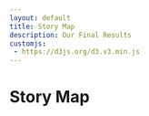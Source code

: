 ```yaml
---
layout: default
title: Story Map
description: Our Final Results
customjs:
 - https://d3js.org/d3.v3.min.js
---
```

# Story Map

<html>
<head>
  <meta charset="utf-8">
  <meta name="viewport" content="width=device-width">
  <title>JS Bin</title>
<style id="jsbin-css">
.background {
  fill: #eee;
  pointer-events: all;
}
.background-trial {
  fill: 'black';
}
.button {
  position: relative;
}
.map-layer {
  fill: #fff;
  stroke: #aaa;
  float:left;
}
.effect-layer{
  pointer-events:none;
}
text{
  font-family: 'Helvetica Neue', Helvetica, Arial, sans-serif;
  font-weight: 300;
}
text.big-text{
  font-size: 30px;
  font-weight: 400;
}
.effect-layer text, text.dummy-text{
  font-size: 12px;
}
.tooltip {
  position: absolute;
  z-index: 10;
  visibility: hidden;
  background: Beige;
}
</style>
</head>
<body>
<script src="https://d3js.org/d3.v3.min.js"></script>
    <div id = 'chart1'>
      <div id = 'title_div'>
      </div>
      <div id = 'dropdown'></div>
  </div>
<script id="jsbin-javascript">
var width = 1160,
    height = 600;

// Define color scale
var color = d3.scale.linear()
  .domain([1, 5])
  .clamp(true)
  .range(['white', 'SteelBlue']);

var projection = d3.geo.mercator()
                     .scale(900)
                     .center([-103.7,38])
                     .translate([(width)/2, (height)/2])

var path = d3.geo.path()
  .projection(projection);


var title_svg = d3.select('#title_div')
  .append('svg')
  .attr('width', width)
  .attr('height', 100);

title_svg.append('rect')
  .attr('id', 'title_background')
  .attr('class', 'background')
  .attr('width', width)
  .attr('height', 100);


// Set svg width & height
var svg = d3.select('#chart1')
  .append('svg')
  .attr('width', width)
  .attr('height', height);

// Add background
svg.append('rect')
  .attr('class', 'background')
  .attr('width', width)
  .attr('height', height);



var filter_y = 77;
var filter_text = 90;
var year_x = 280;
var space_x = 50;
var assigned = true;
var zoom_in = false;

var years = [{'x': year_x + (0*space_x), 'year': 2001},
{'x': year_x + (1*space_x), 'year': 2002},
{'x': year_x + (2*space_x), 'year': 2003},
{'x': year_x + (3*space_x), 'year': 2004},
{'x': year_x + (4*space_x), 'year': 2005},
{'x': year_x + (5*space_x), 'year': 2006},
{'x': year_x + (6*space_x), 'year': 2007},
{'x': year_x + (7*space_x), 'year': 2008},
{'x': year_x + (8*space_x), 'year': 2009},
{'x': year_x + (9*space_x), 'year': 2010},
{'x': year_x + (10*space_x), 'year': 2011},
{'x': year_x + (11*space_x), 'year': 2012}];

var year_buttons = title_svg.selectAll("rect")
                            .filter(function(d) {
                              return d;
                            })
                           .data(years)
                           .enter()
                           .append("rect");

var yearAttributes = year_buttons
                        .attr("width", 50)
                        .attr("height", 18)
                        // .attr('r', 8)
                        .attr("x", function (d) { return d.x; })
                        .style("y", filter_y)
                        .style('opacity', 0.2);

year_buttons.filter(function(d) { return d.year == 2001; })
  .style('opacity', 0.5);

for (var i = 0; i < years.length; i++) {
  title_svg.append('text').text(years[i].year)
    .attr('id', 'year_text')
    .attr('dx', years[i].x + 13)
    .attr('dy', filter_y + 13)
    .style('font-size', 12);
}


title_svg.append('text').text('Patents: ').attr('x', 10).attr('y', filter_text);

var assigned_filter = title_svg.append('rect')
  .attr('id', 'assigned_filter')
  .attr('width', 70)
  .attr('height', 18)
  .attr('x', 80)
  .attr('y', filter_y)
  .style('opacity', 0.5);
  title_svg.append('text').text('Assigned').attr('x', 90).attr('y', filter_text).style('font-size', 12);

var invented_filter = title_svg.append('rect')
  .attr('id', 'invented_filter')
  .attr('width', 70)
  .attr('height', 18)
  .attr('x', 150)
  .attr('y', filter_y)
  .style('opacity', 0.2);
  title_svg.append('text').text('Invented').attr('id', 'invented_filter').attr('x', 165).attr('y', filter_text).style('font-size', 12);







var g = svg.append('g');


var effectLayer = g.append('g')
  .classed('effect-layer', true);


var mapLayer = g.append('g')
  .classed('map-layer', true);


var dummyText = g.append('text')
  .classed('dummy-text', true)
  .attr('x', 10)
  .attr('y', 30)
  .style('opacity', 0);


var bigText = g.append('text')
  .classed('big-text', true)
  .attr('x', 20)
  .attr('y', 45);


var tooltip = d3.select('#chart1')
       .append('g')
       .attr('class', 'tooltip');


svg.append('rect')
  .attr('id', 'summary_stats')
  .attr('width', (width / 5) + 20)
  .attr('height', 900)
  .attr("transform","translate(0,0)")
  .attr("fill", "SteelBlue")
  .style('opacity', 0.1)
  .attr('stroke', 'black')
  .attr('stroke-width', 0.2);

title_svg.append('text')
  .attr('id', 'title')
  .text('Top Innovative Cities in the United States')
  .attr('font-size', 24)
  .attr('x', 400)
  .attr('y', 30);

svg.append('text')
  .attr('id', 'year')
  .text('Year: ')
  .attr('font-weight', 'bold')
  .attr('font-size', 12)
  .attr('x', 10)
  .attr('y', 30);

svg.append('text')
  .attr('id', 'top_features')
  .text('Logistic Regression Coefficients: ')
  .attr('font-weight', 'bold')
  .attr('font-size', 12)
  .attr('x', 10)
  .attr('y', 50);

svg.append('text')
  .text('Feature')
  .attr('font-weight', 'bold')
  .attr('font-size', 12)
  .attr('x', 20)
  .attr('y', 80);


svg.append('text')
  .text('Assigned')
  .attr('font-weight', 'bold')
  .attr('font-size', 12)
  .attr('x', 120)
  .attr('y', 80);

svg.append('text')
    .text('Invented')
    .attr('font-weight', 'bold')
    .attr('font-size', 12)
    .attr('x', 180)
    .attr('y', 80);

svg.append('text')
  .text('Top Cities: ')
  .attr('id', 'top_cities')
  .attr('font-weight', 'bold')
  .attr('font-size', 12)
  .attr('x', 10)
  .attr('y', 250);

svg.append('text')
  .text('Place: ')
  .attr('font-weight', 'bold')
  .attr('font-size', 12)
  .attr('x', 10)
  .attr('y', 400);

svg.append('text')
  .text('Total Patents: ')
  .attr('font-weight', 'bold')
  .attr('font-size', 12)
  .attr('x', 10)
  .attr('y', 420);

svg.append('text')
  .text('Total Invented Patents: ')
  .attr('font-weight', 'bold')
  .attr('font-size', 12)
  .attr('x', 10)
  .attr('y', 440);

svg.append('text')
  .text('Average SBIR Funding: ')
  .attr('font-weight', 'bold')
  .attr('font-size', 12)
  .attr('x', 10)
  .attr('y', 460);

svg.append('text')
  .text('Percent Creative Class: ')
  .attr('font-weight', 'bold')
  .attr('font-size', 12)
  .attr('x', 10)
  .attr('y', 480);

svg.append('text')
  .text("Percent Bachelor's Deg: ")
  .attr('font-weight', 'bold')
  .attr('font-size', 12)
  .attr('x', 10)
  .attr('y', 500);

svg.append('text')
  .text("Percent Graduate Deg: ")
  .attr('font-weight', 'bold')
  .attr('font-size', 12)
  .attr('x', 10)
  .attr('y', 520);

svg.append('text')
  .text("Percent Foreign Born: ")
  .attr('font-weight', 'bold')
  .attr('font-size', 12)
  .attr('x', 10)
  .attr('y', 540);

svg.append('text')
  .text("Median Household Income: ")
  .attr('font-weight', 'bold')
  .attr('font-size', 12)
  .attr('x', 10)
  .attr('y', 560);



d3.json('https://gist.githubusercontent.com/rohuniyer/c44fead13bb1f6ec517bdb53f36870da/raw/aba3df59a745810f7afef833b0728a6b70ba8129/new_cities_stats.json', function(error, mapData) {

  //console.log(mapData.features[0].properties.place_name)

  var features = mapData.features;

  var spacing = 20;

  var f_3 = d3.format(".3f");
  var f_1 = d3.format(",.0f");


  var year = 2001;

  d3.csv('https://raw.githubusercontent.com/rohuniyer/a_story_of_cities_and_patents/master/csv_for_summary.csv',
    function(data) {
      //console.log(data[0]);

      var annualPatentSummary = d3.nest()
        .key(function(d) { return d.Year; })
        .rollup(function(v) { return d3.sum(v, function(d) { return d['Patents']; }); })
        .entries(data);


      var annualInventorPatentSummary = d3.nest()
          .key(function(d) { return d.Year; })
          .rollup(function(v) { return d3.sum(v, function(d) { return d.inventor_patents; }); })
          .entries(data);


      var annualSBIRSummary = d3.nest()
        .key(function(d) { return d.Year; })
        .rollup(function(v) { return d3.mean(v, function(d) { return d['Award Mean']; }); })
        .entries(data);


      var annualCC = d3.nest()
        .key(function(d) { return d.Year; })
        .rollup(function(v) { return d3.mean(v, function(d) { return d.percent_creative_class; }); })
        .entries(data);

      var annualBachelors = d3.nest()
        .key(function(d) {return d.Year; })
        .rollup(function(v) { return d3.mean(v, function(d) { return d.percent_bachelors; }); })
        .entries(data);

      var annualGraduate = d3.nest()
        .key(function(d) { return d.Year; })
        .rollup(function(v) { return d3.mean(v, function(d) { return d.percent_graduate; }); })
        .entries(data);

      var annualForeignBorn = d3.nest()
        .key(function(d) { return d.Year; })
        .rollup(function(v) { return d3.mean(v, function(d) { return d.percent_foreign_born; }); })
        .entries(data);

      var annualMedianIncome = d3.nest()
        .key(function(d) { return d.Year; })
        .rollup(function(v) { return d3.mean(v, function(d) { return d.median_household_income; }); })
        .entries(data);

      var topCities = d3.nest()
        .key(function(d) { return d.Year; })
        .entries(data);

      function rank_inventor_cities() {
        var ranked_cities = [];
        for (var i = 0; i < Object.keys(topCities).length; i++) {
          ranked_cities.push(topCities[i].values.map(d => [d.city_state, d.inventor_patents]));
        }
        for (var i = 0; i < ranked_cities.length; i++) {
          ranked_cities[i].sort(function (a, b) {
            return b[1] - a[1];
          })
          ranked_cities[i] = ranked_cities[i].map(d => d[0]);
        }
        return ranked_cities;
      }
      var ranked_inventor_cities = rank_inventor_cities();




      function get_cities() {
        var ranked_cities = []
        for (var i = 0; i < Object.keys(topCities).length; i++) {
          ranked_cities.push(topCities[i].values.map(d => d.city_state));
        }
        return ranked_cities;
      }

      var ranked_cities = get_cities();


      d3.csv('https://raw.githubusercontent.com/rohuniyer/a_story_of_cities_and_patents/master/regression_results.csv',
        function(regression_data) {

          var annualRegressionSummary = d3.nest()
            .key(function(d) { return d.Year; })
            .key(function(v) { return v.score; })
            .entries(regression_data);


          function regression_results_text() {

            var results_y = 100;

            //Award Mean
            svg.append('text')
              .text('SBIR Mean: ')
              .attr('font-size', 12)
              .attr('x', 20)
              .attr('y', results_y);

            svg.append('text')
              .text(function(d) {
                return f_3(annualRegressionSummary[year-2001].values[0].values[0].award_mean);
              })
              .attr('id', 'award_mean_sa')
              .attr('font-size', 12)
              .attr('x', 120)
              .attr('y', results_y);

            svg.append('text')
              .text(function(d) {
                return f_3(annualRegressionSummary[year-2001].values[1].values[0].award_mean);
              })
              .attr('id', 'award_mean_si')
              .attr('font-size', 12)
              .attr('x', 180)
              .attr('y', results_y);

            //Perc Creative Class
            svg.append('text')
              .text('Creative Class: ')
              .attr('font-size', 12)
              .attr('x', 20)
              .attr('y', results_y + spacing);

            svg.append('text')
              .text(function(d) {
                return f_3(annualRegressionSummary[year-2001].values[0].values[0].scaled_perc_creative_class);
              })
              .attr('id', 'scaled_perc_creative_class_sa')
              .attr('font-size', 12)
              .attr('x', 120)
              .attr('y', results_y + spacing);

            svg.append('text')
              .text(function(d) {
                return f_3(annualRegressionSummary[year-2001].values[1].values[0].scaled_perc_creative_class);
              })
              .attr('id', 'scaled_perc_creative_class_si')
              .attr('font-size', 12)
              .attr('x', 180)
              .attr('y', results_y + spacing);


            //Perc Bachelors
            svg.append('text')
              .text('Bachelors Deg.: ')
              .attr('font-size', 12)
              .attr('x', 20)
              .attr('y', results_y + (2*spacing));

            svg.append('text')
              .text(function(d) {
                return f_3(annualRegressionSummary[year-2001].values[0].values[0].percent_bachelors);
              })
              .attr('id', 'percent_bachelors_sa')
              .attr('font-size', 12)
              .attr('x', 120)
              .attr('y', results_y + (2*spacing));

            svg.append('text')
              .text(function(d) {
                return f_3(annualRegressionSummary[year-2001].values[1].values[0].percent_bachelors);
              })
              .attr('id', 'percent_bachelors_si')
              .attr('font-size', 12)
              .attr('x', 180)
              .attr('y', results_y + (2*spacing));

            //Perc Graduate
            svg.append('text')
              .text('Graduates Deg.: ')
              .attr('font-size', 12)
              .attr('x', 20)
              .attr('y', results_y + (3*spacing));

            svg.append('text')
              .text(function(d) {
                return f_3(annualRegressionSummary[year-2001].values[0].values[0].percent_graduate);
              })
              .attr('id', 'percent_graduate_sa')
              .attr('font-size', 12)
              .attr('x', 120)
              .attr('y', results_y + (3*spacing));

            svg.append('text')
              .text(function(d) {
                return f_3(annualRegressionSummary[year-2001].values[1].values[0].percent_graduate);
              })
              .attr('id', 'percent_graduate_si')
              .attr('font-size', 12)
              .attr('x', 180)
              .attr('y', results_y + (3*spacing));

              //Perc Foreign Born
              svg.append('text')
                .text('Foreign Born: ')
                .attr('font-size', 12)
                .attr('x', 20)
                .attr('y', results_y + (4*spacing));

              svg.append('text')
                .text(function(d) {
                  return f_3(annualRegressionSummary[year-2001].values[0].values[0].percent_foreign_born);
                })
                .attr('id', 'percent_foreign_born_sa')
                .attr('font-size', 12)
                .attr('x', 120)
                .attr('y', results_y + (4*spacing));

              svg.append('text')
                .text(function(d) {
                  return f_3(annualRegressionSummary[year-2001].values[1].values[0].percent_foreign_born);
                })
                .attr('id', 'percent_foreign_born_si')
                .attr('font-size', 12)
                .attr('x', 180)
                .attr('y', results_y + (4*spacing));

              //Recipient Mean
              svg.append('text')
                .text('Federal Funding: ')
                .attr('font-size', 12)
                .attr('x', 20)
                .attr('y', results_y + (5*spacing));

              svg.append('text')
                .text(function(d) {
                  return f_3(annualRegressionSummary[year-2001].values[0].values[0].recipient_mean);
                })
                .attr('id', 'recipient_mean_sa')
                .attr('font-size', 12)
                .attr('x', 120)
                .attr('y', results_y + (5*spacing));

              svg.append('text')
                .text(function(d) {
                  return f_3(annualRegressionSummary[year-2001].values[1].values[0].recipient_mean);
                })
                .attr('id', 'recipient_mean_si')
                .attr('font-size', 12)
                .attr('x', 180)
                .attr('y', results_y + (5*spacing));

              //Median Household Income
              svg.append('text')
                .text('Household Income: ')
                .attr('font-size', 12)
                .attr('x', 20)
                .attr('y', results_y + (6*spacing));

              svg.append('text')
                .text(function(d) {
                  return f_3(annualRegressionSummary[year-2001].values[0].values[0].median_household_income);
                })
                .attr('id', 'median_household_income_sa')
                .attr('font-size', 12)
                .attr('x', 120)
                .attr('y', results_y + (6*spacing));

              svg.append('text')
                .text(function(d) {
                  return f_3(annualRegressionSummary[year-2001].values[1].values[0].median_household_income);
                })
                .attr('id', 'median_household_income_si')
                .attr('font-size', 12)
                .attr('x', 180)
                .attr('y', results_y + (6*spacing));


          }

          regression_results_text();





  d3.json('https://raw.githubusercontent.com/rohuniyer/a_story_of_cities_and_patents/master/city_stats.json', function(error, cityData) {

    var centroids = features.map(function (feature){
      return path.centroid(feature);
    });


      var years = Object.keys(cityData).sort();

      var city_features = cityData[year];

      draw_legend();


      function write_top_cities() {
        svg.append('text')
         .html(function (d) {
           if (assigned) {
             var curr_city = city_features[ranked_cities[year-2001][0]]
           }
           else {
             var curr_city = city_features[ranked_inventor_cities[year-2001][0]]
           }
           var city_rank = '1 | ' + curr_city.city_for_viewing;
           return city_rank; //topCities[year-2001].values[0].city_state;
         })
         .attr('id', 'top_cities_1')
         .attr('font-size', 12)
         .attr('x', 20)
         .attr('y', 270)

         svg.append('text')
          .html(function (d) {
            if (assigned) {
              var curr_city = city_features[ranked_cities[year-2001][1]]
            }
            else {
              var curr_city = city_features[ranked_inventor_cities[year-2001][1]]
            }
            var city_rank = '2 | ' + curr_city.city_for_viewing;
            return city_rank; //topCities[year-2001].values[0].city_state;
          })
          .attr('id', 'top_cities_2')
          .attr('font-size', 12)
          .attr('x', 20)
          .attr('y', 285)

          svg.append('text')
           .html(function (d) {
             if (assigned) {
               var curr_city = city_features[ranked_cities[year-2001][2]]
             }
             else {
               var curr_city = city_features[ranked_inventor_cities[year-2001][2]]
             }
             var city_rank = '3 | ' + curr_city.city_for_viewing;
             return city_rank; //topCities[year-2001].values[0].city_state;
           })
           .attr('id', 'top_cities_3')
           .attr('font-size', 12)
           .attr('x', 20)
           .attr('y', 300)

           svg.append('text')
            .html(function (d) {
              if (assigned) {
                var curr_city = city_features[ranked_cities[year-2001][3]]
              }
              else {
                var curr_city = city_features[ranked_inventor_cities[year-2001][3]]
              }
              var city_rank = '4 | ' + curr_city.city_for_viewing;
              return city_rank; //topCities[year-2001].values[0].city_state;
            })
            .attr('id', 'top_cities_4')
            .attr('font-size', 12)
            .attr('x', 20)
            .attr('y', 315)

            svg.append('text')
             .html(function (d) {
               if (assigned) {
                 var curr_city = city_features[ranked_cities[year-2001][4]]
               }
               else {
                 var curr_city = city_features[ranked_inventor_cities[year-2001][4]]
               }
               var city_rank = '5 | ' + curr_city.city_for_viewing;
               return city_rank; //topCities[year-2001].values[0].city_state;
             })
             .attr('id', 'top_cities_5')
             .attr('font-size', 12)
             .attr('x', 20)
             .attr('y', 330)
      }

      write_top_cities();


      var summary_stats_x = 150;
      var summary_stats_y = 400;


       svg.append('text')
         .text('USA')
         .attr('id', 'place_name')
         .attr('font-size', 12)
         .attr('x', summary_stats_x)
         .attr('y', 400);

       svg.append('text')
         .text(function(d) {
           return f_1(annualPatentSummary[year - 2001].values);
         })
         .attr('id', 'patents')
         .attr('font-size', 12)
         .attr('x', summary_stats_x)
         .attr('y', 420);

      svg.append('text')
           .text(function(d) {
             return f_1(annualInventorPatentSummary[year - 2001].values);
           })
           .attr('id', 'inventor_patents')
           .attr('font-size', 12)
           .attr('x', summary_stats_x)
           .attr('y', 440);

      svg.append('text')
         .text(function (d) {
           return '$' + f_1(annualSBIRSummary[year - 2001].values);
         })
         .attr('id', 'funding')
         .attr('font-size', 12)
         .attr('x', summary_stats_x)
         .attr('y', 460);

      svg.append('text')
         .text(function(d) {
           return f_3(annualCC[year - 2001].values);
         })
         .attr('id', 'perc_cc')
         .attr('font-size', 12)
         .attr('x', summary_stats_x)
         .attr('y', 480);

         svg.append('text')
            .text(function(d) {
              return f_3(annualBachelors[year - 2001].values);
            })
            .attr('id', 'perc_bachelors_summary')
            .attr('font-size', 12)
            .attr('x', summary_stats_x)
            .attr('y', 500);

        svg.append('text')
           .text(function(d) {
             return f_3(annualGraduate[year - 2001].values);
           })
           .attr('id', 'perc_graduate_summary')
           .attr('font-size', 12)
           .attr('x', summary_stats_x)
           .attr('y', 520);

       svg.append('text')
          .text(function(d) {
            return f_3(annualForeignBorn[year - 2001].values);
          })
          .attr('id', 'perc_fb_summary')
          .attr('font-size', 12)
          .attr('x', summary_stats_x)
          .attr('y', 540);


      svg.append('text')
         .text(function(d) {
           return '$' + f_1(annualMedianIncome[year - 2001].values);
         })
         .attr('id', 'perc_income_summary')
         .attr('font-size', 12)
         .attr('x', summary_stats_x)
         .attr('y', 560);



      function draw_circles() {
        mapLayer.selectAll('circle')
            .data(features)
            .enter().append('circle')
            .attr('cx', function(d) {
              return projection([d.properties.lon, d.properties.lat])[0];
            })
            .attr('cy', function(d) {
              return projection([d.properties.lon, d.properties.lat])[1];
            })
            .attr('r', function(d) {
              var city_name = d.properties.city_state;
              var curr_city = city_features[city_name];
              if (assigned) {
                return Math.pow(Math.log(curr_city.Patents / 2), 1.5);
              }
              else{
                return Math.pow(Math.log(curr_city.inventor_patents / 2), 1.5);
              }
              //return (Math.pow(curr_city.Score_assigned, 3)) / 8;
            })
            .attr("stroke","")
            .style('fill', function(d) {
              var city_name = d.properties.city_state;
              var curr_city = city_features[city_name];
              return (color(curr_city.Score_invented));
            })
            .on('mouseover', function(d) {
                  d3.select(this)
                    .style('fill', 'grey')
                    .attr("stroke","black");

                    var city_name = d.properties.city_state;
                    var curr_city = city_features[city_name];
                    //mouseover(curr_city);
                    tooltip.html(format_description(d, curr_city));
                    tooltip.style('visibility', 'visible');
                    tooltip.style('top', (d3.event.pageY+20) + "px")
                           .style('left', (d3.event.pageX+10) + "px");
             })
            .on('mouseout', function(d) {
                    var city_name = d.properties.city_state;
                    var curr_city = city_features[city_name];
                    d3.select(this).style('fill', function(d) {
                        return (color(curr_city.Score_invented));
                    })
                    .attr("stroke","");
                    tooltip.style('visibility', 'hidden');

            })
            .on('click', function(d) {
                      var city_name = d.properties.city_state;
                      var curr_city = city_features[city_name];
                      change_summary_stats(d, curr_city);
                      change_clicked_top_cities(d, city_name);
                      clicked(d, curr_city);
            });
      }

      draw_circles();

      //Draw each province as a path

      assigned_filter.on("mouseover", function(d) {
        console.log("assigned_filter");
        d3.select(this).style('opacity', 0.5);
        d3.select('#invented_filter').style('opacity', 0.2);
        assigned = true;
        change_top_cities();
        mapLayer.selectAll('circle')
            .data(features)
            .attr('cx', function(d) {
              return projection([d.properties.lon, d.properties.lat])[0];
            })
            .attr('cy', function(d) {
              return projection([d.properties.lon, d.properties.lat])[1];
            })
            .attr('r', function(d) {
              var city_name = d.properties.city_state;
              var curr_city = city_features[city_name];
                if (zoom_in) {
                  if (assigned) {
                    return Math.pow(Math.log(curr_city.Patents / 12), 1.2);
                  }
                  else {
                    return Math.pow(Math.log(curr_city.inventor_patents / 12), 1.2);
                  }
                }
                else {
                  if (assigned) {
                    return Math.pow(Math.log(curr_city.Patents / 2), 1.5);
                  }
                  else{
                    return Math.pow(Math.log(curr_city.inventor_patents / 2), 1.5);
                  }
                }

            })
            .attr("stroke","")
            .style('fill', function(d) {
              var city_name = d.properties.city_state;
              var curr_city = city_features[city_name];
              return (color(curr_city.Score_invented));
            })
            .on('mouseover', function(d) {
                  d3.select(this)
                    .style('fill', 'grey')
                    .attr("stroke","black");

                    var city_name = d.properties.city_state;
                    var curr_city = city_features[city_name];
                    //mouseover(curr_city);
                    tooltip.html(format_description(d, curr_city));
                    tooltip.style('visibility', 'visible');
                    tooltip.style('top', (d3.event.pageY+20) + "px")
                           .style('left', (d3.event.pageX+10) + "px");
             })
            .on('mouseout', function(d) {
                    var city_name = d.properties.city_state;
                    var curr_city = city_features[city_name];
                    d3.select(this).style('fill', function(d) {
                        return (color(curr_city.Score_invented));
                    })
                    .attr("stroke","");
                    tooltip.style('visibility', 'hidden');

            })
            .on('click', function(d) {
                      var city_name = d.properties.city_state;
                      var curr_city = city_features[city_name];
                      change_summary_stats(d, curr_city);
                      change_clicked_top_cities(d, city_name);
                      clicked(d, curr_city);
            });
      });

      invented_filter.on('mouseover', function() {
        console.log('invented_filter');
        d3.select(this).style('opacity', 0.5);
        d3.select('#assigned_filter').style('opacity', 0.2);
        assigned = false;
        change_top_cities();
        mapLayer.selectAll('circle')
            .data(features)
            .attr('cx', function(d) {
              return projection([d.properties.lon, d.properties.lat])[0];
            })
            .attr('cy', function(d) {
              return projection([d.properties.lon, d.properties.lat])[1];
            })
            .attr('r', function(d) {
              var city_name = d.properties.city_state;
              var curr_city = city_features[city_name];
              if (zoom_in) {
                if (assigned) {
                  return Math.pow(Math.log(curr_city.Patents / 12), 1.2);
                }
                else {
                  return Math.pow(Math.log(curr_city.inventor_patents / 12), 1.2);
                }
              }
              else {
                if (assigned) {
                  return Math.pow(Math.log(curr_city.Patents / 2), 1.5);
                }
                else{
                  return Math.pow(Math.log(curr_city.inventor_patents / 2), 1.5);
                }
              }
            })
            .attr("stroke","")
            .style('fill', function(d) {
              var city_name = d.properties.city_state;
              var curr_city = city_features[city_name];
              return (color(curr_city.Score_invented));
            })
            .on('mouseover', function(d) {
                  d3.select(this)
                    .style('fill', 'grey')
                    .attr("stroke","black");

                    var city_name = d.properties.city_state;
                    var curr_city = city_features[city_name];
                    //mouseover(curr_city);
                    tooltip.html(format_description(d, curr_city));
                    tooltip.style('visibility', 'visible');
                    tooltip.style('top', (d3.event.pageY+20) + "px")
                           .style('left', (d3.event.pageX+10) + "px");
             })
            .on('mouseout', function(d) {
                    var city_name = d.properties.city_state;
                    var curr_city = city_features[city_name];
                    d3.select(this).style('fill', function(d) {
                        return (color(curr_city.Score_invented));
                    })
                    .attr("stroke","");
                    tooltip.style('visibility', 'hidden');

            })
            .on('click', function(d) {
                      var city_name = d.properties.city_state;
                      var curr_city = city_features[city_name];
                      change_summary_stats(d, curr_city);
                      change_clicked_top_cities(d, city_name);
                      clicked(d, curr_city);
            });
      })



      year_buttons.on('mouseover', function (d) {
        year = d.year;
        title_svg.selectAll('rect').filter(function(d) { return d; }).style('opacity', 0.2);
        title_svg.selectAll('#year_text').style('font-color', 'white');
        d3.select(this).style('opacity', 0.5);
        var city_features = cityData[year];
        change_annual_stats(d);
        change_regression_results_text(d);
        change_top_cities(d);
        //Draw each province as a path
        mapLayer.selectAll('circle')
            .data(features)
            .attr('cx', function(d) {
              return projection([d.properties.lon, d.properties.lat])[0];
            })
            .attr('cy', function(d) {
              return projection([d.properties.lon, d.properties.lat])[1];
            })
            .attr('r', function(d) {
              var city_name = d.properties.city_state;
              var curr_city = city_features[city_name];
              if (zoom_in) {
                if (assigned) {
                  return Math.pow(Math.log(curr_city.Patents / 12), 1.2);
                }
                else {
                  return Math.pow(Math.log(curr_city.inventor_patents / 12), 1.2);
                }
              }
              else {
                if (assigned) {
                  return Math.pow(Math.log(curr_city.Patents / 2), 1.5);
                }
                else{
                  return Math.pow(Math.log(curr_city.inventor_patents / 2), 1.5);
                }
              }
            })
            .attr("stroke","")
            .style('fill', function(d) {
              var city_name = d.properties.city_state;
              var curr_city = city_features[city_name];
              return (color(curr_city.Score_invented));
            })
            .on('mouseover', function(d) {
                  d3.select(this)
                    .style('fill', 'grey')
                    .attr("stroke","black");

                    var city_name = d.properties.city_state;
                    var curr_city = city_features[city_name];
                    //mouseover(curr_city);
                    tooltip.html(format_description(d, curr_city));
                    tooltip.style('visibility', 'visible');
                    tooltip.style('top', (d3.event.pageY+20) + "px")
                           .style('left', (d3.event.pageX+10) + "px");
             })
            .on('mouseout', function(d) {
                    var city_name = d.properties.city_state;
                    var curr_city = city_features[city_name];
                    d3.select(this).style('fill', function(d) {
                        return (color(curr_city.Score_invented));
                    })
                    .attr("stroke","");
                    tooltip.style('visibility', 'hidden');

            })
            .on('click', function(d) {
                      var city_name = d.properties.city_state;
                      var curr_city = city_features[city_name];
                      change_summary_stats(d, curr_city);
                      change_clicked_top_cities(d, city_name);
                      clicked(d, curr_city);
            });
      })


          // When the button is changed, run the updateChart function
          // dropdown.on("change", function(d) {
          //     year = d3.select(this).property('value')
          //     var city_features = cityData[year];
          //     change_annual_stats(d);
          //     change_regression_results_text(d);
          //     change_top_cities(d);
          //     //Draw each province as a path
          //     mapLayer.selectAll('circle')
          //         .data(features)
          //         .attr('cx', function(d) {
          //           return projection([d.properties.lon, d.properties.lat])[0];
          //         })
          //         .attr('cy', function(d) {
          //           return projection([d.properties.lon, d.properties.lat])[1];
          //         })
          //         .attr('r', function(d) {
          //           var city_name = d.properties.city_state;
          //           var curr_city = city_features[city_name];
          //             if (assigned) {
          //               return Math.pow(Math.log(curr_city.Patents / 2), 1.5);
          //             }
          //             else{
          //               return Math.pow(Math.log(curr_city.inventor_patents / 2), 1.5);
          //             }
          //         })
          //         .attr("stroke","")
          //         .style('fill', function(d) {
          //           var city_name = d.properties.city_state;
          //           var curr_city = city_features[city_name];
          //           return (color(curr_city.Score_invented));
          //         })
          //         .on('mouseover', function(d) {
          //               d3.select(this)
          //                 .style('fill', 'grey')
          //                 .attr("stroke","black");
          //
          //                 var city_name = d.properties.city_state;
          //                 var curr_city = city_features[city_name];
          //                 //mouseover(curr_city);
          //                 tooltip.html(format_description(d, curr_city));
          //                 tooltip.style('visibility', 'visible');
          //                 tooltip.style('top', (d3.event.pageY+20) + "px")
          //                        .style('left', (d3.event.pageX+10) + "px");
          //          })
          //         .on('mouseout', function(d) {
          //                 var city_name = d.properties.city_state;
          //                 var curr_city = city_features[city_name];
          //                 d3.select(this).style('fill', function(d) {
          //                     return (color(curr_city.Score_invented));
          //                 })
          //                 .attr("stroke","");
          //                 tooltip.style('visibility', 'hidden');
          //
          //         })
          //         .on('click', function(d) {
          //                   var city_name = d.properties.city_state;
          //                   var curr_city = city_features[city_name];
          //                   change_summary_stats(d, curr_city);
          //                   change_clicked_top_cities(d, city_name);
          //                   clicked(d, curr_city);
          //         });
          //
          // })

          function format_description(d, curr_city) {
            var to_return = '<b> ' + curr_city.city_for_viewing +  ' </b> <br> Patents: ' + curr_city.Patents +  ' </b> <br> Invented Patents: ' + curr_city.inventor_patents;
            return to_return;
          }


          // When clicked, zoom in
          function clicked(d, curr_city) {
            var x, y, k;
            // Compute centroid of the selected path
            if (d && centered !== d) {

              d3.select('#summary_stats')
                .style('opacity', 0.2);

              console.log(d.properties.city_state);

              var centroid = path.centroid(d);
              x = centroid[0];
              y = centroid[1];
              k = 8;
              centered = d;
              zoom_in = true;

              // d3.select('#title').text('');

              mapLayer.selectAll('circle')
                .transition()
                .duration(750)
                .attr("stroke-width", 0.1)
                .attr('r', function(d) {
                  var city_name = d.properties.city_state;
                  var curr_city = city_features[city_name];
                  if (assigned) {
                    return Math.pow(Math.log(curr_city.Patents / 12), 1.2);
                  }
                  else {
                    return Math.pow(Math.log(curr_city.inventor_patents / 12), 1.2);
                  }

          //          return d.properties.Score_assigned / 3.5;
              });
            } else {

              d3.select('#summary_stats')
                .style('opacity', 0.2);

              zoom_in = false;

              x = width/2;
              y = height/2;
              k = 1;
              centered = null;

              // d3.select('#title').text('Top Innovative Cities in the United States');

              mapLayer.selectAll('circle')
                  .transition()
                  .duration(750)
                  .attr("stroke-width", 0.5)
                  .attr('r', function(d) {
                              var city_name = d.properties.city_state;
                              var curr_city = city_features[city_name];
                              if (assigned) {
                                return Math.pow(Math.log(curr_city.Patents / 2), 1.5);
                              }
                              else{
                                return Math.pow(Math.log(curr_city.inventor_patents / 2), 1.5);
                              }
                        //return (Math.pow(curr_city.Score_assigned, 3)) / 8;
                      //return (d.properties.fips);
                      // return (Math.pow(d.properties.Year, 3)) / 8;
              });


            }
            //change_summary_stats(d);
            // Zoom
            g.transition()
              .duration(750)
              .attr('transform', 'translate(' + width / 2 + ',' + height / 2 + ')scale(' + k + ')translate(' + -x + ',' + -y + ')');
          }

          function draw_legend() {

            var top_City = ranked_cities[year-2001][0]
            var tophalf_City = ranked_cities[year-2001][30]
            var bottomhalf_City = ranked_cities[year-2001][80]
            var bottom_City = ranked_cities[year-2001][200]

            svg.append('circle')
              .attr('cx', width - 120)
              .attr('cy', height - 30)
              .attr('r', function(d) {
                var city = city_features[top_City]
                return Math.pow(Math.log(5000 / 2), 1.5);
              })
              .style('fill','blue')
              .style('opacity', 0.3);
            svg.append('text')
              .text(function(d) { return '5000 Patents' })
              .attr('font-size', 12)
              .attr('x', width - 90)
              .attr('y', height - 25);


              svg.append('circle')
                .attr('cx', width - 120)
                .attr('cy', height - 70)
                .attr('r', function(d) {
                  var city = city_features[tophalf_City]
                  return Math.pow(Math.log(1000 / 2), 1.5);
                })
                .style('fill','blue')
                .style('opacity', 0.3);
                svg.append('text')
                  .text(function(d) { return '1000' })
                  .attr('font-size', 12)
                  .attr('x', width - 90)
                  .attr('y', height - 70);


              svg.append('circle')
                .attr('cx', width - 120)
                .attr('cy', height - 100)
                .attr('r', function(d) {
                  var city = city_features[bottomhalf_City]
                  return Math.pow(Math.log(200 / 2), 1.5);
                })
                .style('fill','blue')
                .style('opacity', 0.3);
                svg.append('text')
                  .text(function(d) { return '200' })
                  .attr('font-size', 12)
                  .attr('x', width - 90)
                  .attr('y', height - 95);


            svg.append('circle')
              .attr('cx', width - 120)
              .attr('cy', height - 120)
              .attr('r', function(d) {
                var city = city_features[bottom_City]
                return Math.pow(Math.log(50 / 2), 1.5);
              })
              .style('fill','blue')
              .style('opacity', 0.3);
              svg.append('text')
                .text(function(d) { return '50'  })
                .attr('font-size', 12)
                .attr('x', width - 90)
                .attr('y', height - 115);

          }

          function change_annual_stats(d) {

            d3.select('#place_name').text("USA");

            d3.select("#patents").text(f_1(annualPatentSummary[year - 2001].values));

            d3.select('#inventor_patents').text(f_1(annualInventorPatentSummary[year-2001].values));

            d3.select('#funding').text('$' + f_1(annualSBIRSummary[year - 2001].values));

            d3.select('#perc_cc').text(f_3(annualCC[year - 2001].values));

            d3.select('#perc_bachelors_summary').text(f_3(annualBachelors[year - 2001].values));

            d3.select('#perc_graduate_summary').text(f_3(annualGraduate[year - 2001].values));

            d3.select('#perc_fb_summary').text(f_3(annualForeignBorn[year - 2001].values));

            d3.select('#perc_income_summary').text('$' + f_1(annualMedianIncome[year - 2001].values));

          }

          function change_summary_stats(d, curr_city) {


                if (d && centered !== d) {

                  d3.select('#place_name').text(curr_city.city_for_viewing);

                  d3.select("#patents").text(curr_city.Patents);

                  d3.select("#inventor_patents").text(curr_city.inventor_patents)

                  d3.select('#funding').text('$' + f_1(curr_city['Award Mean']));

                  d3.select('#perc_cc').text(f_3(curr_city.percent_creative_class));

                  d3.select('#perc_bachelors_summary').text(f_3(curr_city.percent_bachelors));

                  d3.select('#perc_graduate_summary').text(f_3(curr_city.percent_graduate));

                  d3.select('#perc_fb_summary').text(f_3(curr_city.percent_foreign_born));

                  d3.select('#perc_income_summary').text('$' + f_1(curr_city.median_household_income));
                }
                else {
                  d3.select('#place_name').text("USA");

                  d3.select("#patents").text(f_1(annualPatentSummary[year - 2001].values));

                  d3.select('#inventor_patents').text(f_1(annualInventorPatentSummary[year-2001].values));

                  d3.select('#funding').text('$' + f_1(annualSBIRSummary[year - 2001].values));

                  d3.select('#perc_cc').text(f_3(annualCC[year - 2001].values));

                  d3.select('#perc_bachelors_summary').text(f_3(annualBachelors[year - 2001].values));

                  d3.select('#perc_graduate_summary').text(f_3(annualGraduate[year - 2001].values));

                  d3.select('#perc_fb_summary').text(f_3(annualForeignBorn[year - 2001].values));

                  d3.select('#perc_income_summary').text('$' + f_1(annualMedianIncome[year - 2001].values));
                }

          }

          function change_regression_results_text(d) {

            d3.select('#award_mean_sa').text(f_3(annualRegressionSummary[year-2001].values[0].values[0].award_mean));
            d3.select('#award_mean_si').text(f_3(annualRegressionSummary[year-2001].values[1].values[0].award_mean));

            d3.select('#scaled_perc_creative_class_sa').text(f_3(annualRegressionSummary[year-2001].values[0].values[0].scaled_perc_creative_class));
            d3.select('#scaled_perc_creative_class_si').text(f_3(annualRegressionSummary[year-2001].values[1].values[0].scaled_perc_creative_class));

            d3.select('#percent_bachelors_sa').text(f_3(annualRegressionSummary[year-2001].values[0].values[0].percent_bachelors));
            d3.select('#percent_bachelors_si').text(f_3(annualRegressionSummary[year-2001].values[1].values[0].percent_bachelors));

            d3.select('#percent_graduate_sa').text(f_3(annualRegressionSummary[year-2001].values[0].values[0].percent_graduate));
            d3.select('#percent_graduate_si').text(f_3(annualRegressionSummary[year-2001].values[1].values[0].percent_graduate));

            d3.select('#percent_foreign_born_sa').text(f_3(annualRegressionSummary[year-2001].values[0].values[0].percent_foreign_born));
            d3.select('#percent_foreign_born_si').text(f_3(annualRegressionSummary[year-2001].values[1].values[0].percent_foreign_born));

            d3.select('#recipient_mean_sa').text(f_3(annualRegressionSummary[year-2001].values[0].values[0].recipient_mean));
            d3.select('#recipient_mean_si').text(f_3(annualRegressionSummary[year-2001].values[1].values[0].recipient_mean));

            d3.select('#median_household_income_sa').text(f_3(annualRegressionSummary[year-2001].values[0].values[0].median_household_income));
            d3.select('#median_household_income_si').text(f_3(annualRegressionSummary[year-2001].values[1].values[0].median_household_income));
          }

          function change_clicked_top_cities(d, curr_city) {


            if (d && centered !== d) {

              if (assigned) {
                index = ranked_cities[year-2001].indexOf(curr_city);

                if (index > 3) {
                  var city_rank1 = index-1 + ' | ' + city_features[ranked_cities[year-2001][index-2]].city_for_viewing;
                  var city_rank2 = index + ' | ' + city_features[ranked_cities[year-2001][index-1]].city_for_viewing;
                  var city_rank3 = index+1 + ' | ' + city_features[ranked_cities[year-2001][index]].city_for_viewing;
                  var city_rank4 = index+2 + ' | ' + city_features[ranked_cities[year-2001][index+1]].city_for_viewing;
                  var city_rank5 = index+3 + ' | ' + city_features[ranked_cities[year-2001][index+2]].city_for_viewing;

                  d3.select('#top_cities_1').text(city_rank1);
                  d3.select('#top_cities_2').text(city_rank2);
                  d3.select('#top_cities_3').text(city_rank3);
                  d3.select('#top_cities_4').text(city_rank4);
                  d3.select('#top_cities_5').text(city_rank5);
                }
              }
              else {
                index = ranked_inventor_cities[year-2001].indexOf(curr_city);

                if (index > 3) {
                  var city_rank1 = index-1 + ' | ' + city_features[ranked_inventor_cities[year-2001][index-2]].city_for_viewing;
                  var city_rank2 = index + ' | ' + city_features[ranked_inventor_cities[year-2001][index-1]].city_for_viewing;
                  var city_rank3 = index+1 + ' | ' + city_features[ranked_inventor_cities[year-2001][index]].city_for_viewing;
                  var city_rank4 = index+2 + ' | ' + city_features[ranked_inventor_cities[year-2001][index+1]].city_for_viewing;
                  var city_rank5 = index+3 + ' | ' + city_features[ranked_inventor_cities[year-2001][index+2]].city_for_viewing;

                  d3.select('#top_cities_1').text(city_rank1);
                  d3.select('#top_cities_2').text(city_rank2);
                  d3.select('#top_cities_3').text(city_rank3);
                  d3.select('#top_cities_4').text(city_rank4);
                  d3.select('#top_cities_5').text(city_rank5);
                }

              }

            }

            else {
              if (assigned) {
                var city_rank1= '1 | ' + city_features[ranked_cities[year-2001][0]].city_for_viewing;
                var city_rank2= '2 | ' + city_features[ranked_cities[year-2001][1]].city_for_viewing;
                var city_rank3= '3 | ' + city_features[ranked_cities[year-2001][2]].city_for_viewing;
                var city_rank4= '4 | ' + city_features[ranked_cities[year-2001][3]].city_for_viewing;
                var city_rank5= '5 | ' + city_features[ranked_cities[year-2001][4]].city_for_viewing;

                d3.select('#top_cities_1').text(city_rank1);
                d3.select('#top_cities_2').text(city_rank2);
                d3.select('#top_cities_3').text(city_rank3);
                d3.select('#top_cities_4').text(city_rank4);
                d3.select('#top_cities_5').text(city_rank5);
              }
              else {
                var city_rank1= '1 | ' + city_features[ranked_inventor_cities[year-2001][0]].city_for_viewing;
                var city_rank2= '2 | ' + city_features[ranked_inventor_cities[year-2001][1]].city_for_viewing;
                var city_rank3= '3 | ' + city_features[ranked_inventor_cities[year-2001][2]].city_for_viewing;
                var city_rank4= '4 | ' + city_features[ranked_inventor_cities[year-2001][3]].city_for_viewing;
                var city_rank5= '5 | ' + city_features[ranked_inventor_cities[year-2001][4]].city_for_viewing;

                d3.select('#top_cities_1').text(city_rank1);
                d3.select('#top_cities_2').text(city_rank2);
                d3.select('#top_cities_3').text(city_rank3);
                d3.select('#top_cities_4').text(city_rank4);
                d3.select('#top_cities_5').text(city_rank5);
              }

            }

          }

          function change_top_cities(d) {

              if (assigned) {
                var city_rank1= '1 | ' + city_features[ranked_cities[year-2001][0]].city_for_viewing;
                var city_rank2= '2 | ' + city_features[ranked_cities[year-2001][1]].city_for_viewing;
                var city_rank3= '3 | ' + city_features[ranked_cities[year-2001][2]].city_for_viewing;
                var city_rank4= '4 | ' + city_features[ranked_cities[year-2001][3]].city_for_viewing;
                var city_rank5= '5 | ' + city_features[ranked_cities[year-2001][4]].city_for_viewing;
              }
              else {
                var city_rank1= '1 | ' + city_features[ranked_inventor_cities[year-2001][0]].city_for_viewing;
                var city_rank2= '2 | ' + city_features[ranked_inventor_cities[year-2001][1]].city_for_viewing;
                var city_rank3= '3 | ' + city_features[ranked_inventor_cities[year-2001][2]].city_for_viewing;
                var city_rank4= '4 | ' + city_features[ranked_inventor_cities[year-2001][3]].city_for_viewing;
                var city_rank5= '5 | ' + city_features[ranked_inventor_cities[year-2001][4]].city_for_viewing;
              }
                d3.select('#top_cities_1').text(city_rank1);
                d3.select('#top_cities_2').text(city_rank2);
                d3.select('#top_cities_3').text(city_rank3);
                d3.select('#top_cities_4').text(city_rank4);
                d3.select('#top_cities_5').text(city_rank5);
              }


          });


        });
    });
});


d3.json('https://gist.githubusercontent.com/michellechandra/0b2ce4923dc9b5809922/raw/a476b9098ba0244718b496697c5b350460d32f99/us-states.json',
       function(error,states) {
  var state_features = states.features;
  mapLayer.selectAll("path")
    .data(state_features)
    .enter()
    .append("path")
    .attr("d", path)
    .style('opacity', 0.2)
    .style("stroke", "#fff")
    .style("stroke-width", "1")
    .style('fill', 'purple')
   });
</script>
</body>
